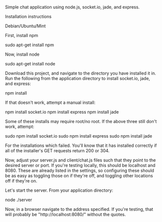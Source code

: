 Simple chat application using node.js, socket.io, jade, and express.

Installation instructions

Debian/Ubuntu/Mint

First, install npm

sudo apt-get install npm

Now, install node

sudo apt-get install node

Download this project, and navigate to the directory you have installed it in. Run the following from the application directory to install socket.io, jade, and express:

npm install

If that doesn't work, attempt a manual install:

npm install socket.io
npm install express
npm install jade

Some of these installs may require root/no root. If the above three still don't work, attempt:

sudo npm install socket.io
sudo npm install express
sudo npm install jade

For the installations which failed. You'll know that it has installed correctly if all of the installer's GET requests return 200 or 304.

Now, adjust your server.js and client/chat.js files such that they point to the desired server or port. If you're testing locally, this should be localhost and 8080. These are already listed in the settings, so configuring these should be as easy as toggling those on if they're off, and toggling other locations off if they're on.

Let's start the server. From your application directory:

node ./server

Now, in a browser navigate to the address specified. If you're testing, that will probably be "http://localhost:8080/" without the quotes.
